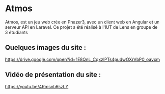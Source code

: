 # Atmos
Atmos, est un jeu web crée en Phazer3, avec un client web en Angular et un serveur API en Laravel. Ce projet a été réalisé à l'IUT de Lens en groupe de 3 étudiants

## Quelques images du site :
https://drive.google.com/open?id=1E8QnL_CqxzlPTs4pudwOXrVbP0_oavxm

## Vidéo de présentation du site :
https://youtu.be/4Rmsnb6szLY
